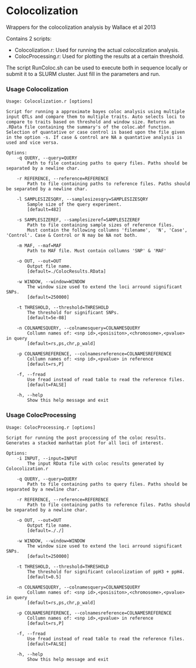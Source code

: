 # Colocolization
Wrappers for the colocolization analysis by Wallace et al 2013

Contains 2 scripts:

- Colocolization.r: Used for running the actual colocolization analysis.
- ColocProcessing.r: Used for plotting the results at a certain threshold.

The script RunColoc.sh can be used to execute both in sequence locally or submit it to a SLURM cluster. Just fill in the parameters and run.

### Usage Colocolization
    Usage: Colocolization.r [options]
    
    Script for running a approximate bayes coloc analysis using multiple input QTLs and compare them to multiple traits. Auto selects loci to compare to traits based on threshold and window size. Returns an .RData file containing the summary's of the coloc.abf function. Selection of quantative or case control is based upon the file given in the option -s. If case & control are NA a quantative analysis is used and vice versa.
    
    Options:
    	-q QUERY, --query=QUERY
    		Path to file containing paths to query files. Paths should be separated by a newline char.
    
    	-r REFERENCE, --reference=REFERENCE
    		Path to file containing paths to reference files. Paths should be separated by a newline char.
    
    	-l SAMPLESIZESQRY, --samplesizesqry=SAMPLESIZESQRY
    		Sample size of the query experiment.
    		[default=482]
    
    	-s SAMPLESIZEREF, --samplesizeref=SAMPLESIZEREF
    		Path to file containing sample sizes of reference files.
    		Must contain the following collumns 'filename',  'N', 'Case', 'Control'. Case & Control or N may be NA not both.
    
    	-m MAF, --maf=MAF
    		Path to MAF file. Must contain collumns 'SNP' & 'MAF'
    
    	-o OUT, --out=OUT
    		Output file name.
    		[default=./ColocResults.RData]
    
    	-w WINDOW, --window=WINDOW
    		The window size used to extend the loci arround significant SNPs.
    		[default=250000]
    
    	-t THRESHOLD, --threshold=THRESHOLD
    		The threshold for significant SNPs.
    		[default=5e-08]
    
    	-n COLNAMESQUERY, --colnamesquery=COLNAMESQUERY
    		Collumn names of: <snp id>,<posisiton>,<chromosome>,<pvalue> in query
    		[default=rs,ps,chr,p_wald]
    
    	-p COLNAMESREFERENCE, --colnamesreference=COLNAMESREFERENCE
    		Collumn names of: <snp id>,<pvalue> in reference
    		[default=rs,P]
    
    	-f, --fread
    		Use fread instead of read table to read the reference files.
    		[default=FALSE]
    
    	-h, --help
    		Show this help message and exit

### Usage ColocProcessing
    Usage: ColocProcessing.r [options]
    
    Script for running the post proccessing of the coloc results. Generates a stacked manhattan plot for all loci of interest. 
    
    Options:
    	-i INPUT, --input=INPUT
    		The input RData file with coloc results generated by Colocolization.r
    
    	-q QUERY, --query=QUERY
    		Path to file containing paths to query files. Paths should be separated by a newline char.
    
    	-r REFERENCE, --reference=REFERENCE
    		Path to file containing paths to reference files. Paths should be separated by a newline char.
    
    	-o OUT, --out=OUT
    		Output file name.
    		[default=././]
    
    	-w WINDOW, --window=WINDOW
    		The window size used to extend the loci arround significant SNPs.
    		[default=250000]
    
    	-t THRESHOLD, --threshold=THRESHOLD
    		The threshold for significant colocolization of ppH3 + ppH4.
    		[default=0.5]
    
    	-n COLNAMESQUERY, --colnamesquery=COLNAMESQUERY
    		Collumn names of: <snp id>,<posisiton>,<chromosome>,<pvalue> in query
    		[default=rs,ps,chr,p_wald]
    
    	-p COLNAMESREFERENCE, --colnamesreference=COLNAMESREFERENCE
    		Collumn names of: <snp id>,<pvalue> in reference
    		[default=rs,P]
    
    	-f, --fread
    		Use fread instead of read table to read the reference files.
    		[default=FALSE]
    
    	-h, --help
    		Show this help message and exit
